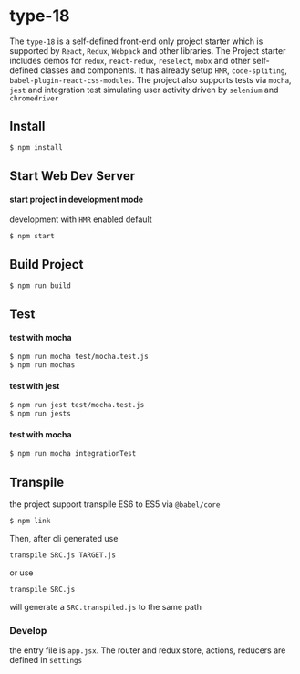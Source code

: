 # **type-18**

The `type-18` is a self-defined front-end only project starter which is supported by `React`, `Redux`, `Webpack` and other libraries. The Project starter includes demos for `redux`, `react-redux`, `reselect`, `mobx` and other self-defined classes and components. It has already setup `HMR`, `code-spliting`, `babel-plugin-react-css-modules`. The project also supports tests via `mocha`, `jest` and integration test simulating user activity driven by `selenium` and `chromedriver`


## **Install**

```bash
$ npm install
```

## **Start Web Dev Server**
#### start project in development mode

development with `HMR` enabled default
```bash
$ npm start
```

## **Build Project**
```bash
$ npm run build
```

## **Test**
#### test with mocha
```bash
$ npm run mocha test/mocha.test.js
$ npm run mochas
```
#### test with jest
```bash
$ npm run jest test/mocha.test.js
$ npm run jests
```
#### test with mocha
```bash
$ npm run mocha integrationTest
```
## **Transpile**
the project support transpile ES6 to ES5 via `@babel/core`
```bash
$ npm link
```
Then, after cli generated
use
```bash
transpile SRC.js TARGET.js
```
or use
```bash
transpile SRC.js
```
will generate a `SRC.transpiled.js` to the same path

### **Develop**
the entry file is `app.jsx`. The router and redux store, actions, reducers are defined in `settings`
